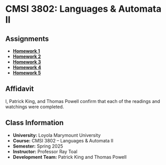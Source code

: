 # CMSI 3802: Languages & Automata II

## Assignments

- [**Homework 1**](Homework1)
- [**Homework 2**](Homework2)
- [**Homework 3**](Homework3)
- [**Homework 4**](Homework4)
- [**Homework 5**](Homework5)

## Affidavit
I, Patrick King, and Thomas Powell confirm that each of the readings and watchings were completed.

## Class Information

- **University:** Loyola Marymount University
- **Course:** CMSI 3802 – Languages & Automata II
- **Semester:** Spring 2025
- **Instructor:** Professor Ray Toal
- **Development Team:** Patrick King and Thomas Powell
